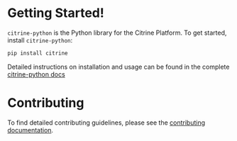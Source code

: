 # Getting Started!
`citrine-python` is the Python library for the Citrine Platform. To get started, install `citrine-python`:

```bash
pip install citrine
```

Detailed instructions on installation and usage can be found in the complete [citrine-python docs](https://citrineinformatics.github.io/citrine-python/index.html)

# Contributing

To find detailed contributing guidelines, please see the [contributing documentation](https://github.com/CitrineInformatics/citrine-python/blob/main/CONTRIBUTING.md).


